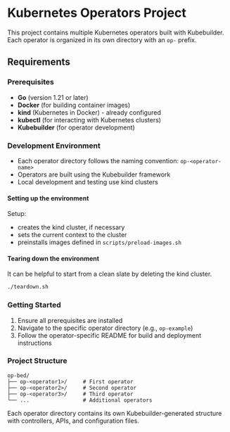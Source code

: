 # Kubernetes Operators Project

This project contains multiple Kubernetes operators built with Kubebuilder. Each operator is organized 
in its own directory with an `op-` prefix.

## Requirements

### Prerequisites

- **Go** (version 1.21 or later)
- **Docker** (for building container images)
- **kind** (Kubernetes in Docker) - already configured
- **kubectl** (for interacting with Kubernetes clusters)
- **Kubebuilder** (for operator development)

### Development Environment

- Each operator directory follows the naming convention: `op-<operator-name>`
- Operators are built using the Kubebuilder framework
- Local development and testing use kind clusters

#### Setting up the environment

Setup: 
* creates the kind cluster, if necessary
* sets the current context to the cluster
* preinstalls images defined in `scripts/preload-images.sh`

#### Tearing down the environment

It can be helpful to start from a clean slate by deleting the kind cluster.

```bash
./teardown.sh
```

### Getting Started

1. Ensure all prerequisites are installed
2. Navigate to the specific operator directory (e.g., `op-example`)
3. Follow the operator-specific README for build and deployment instructions

### Project Structure

```
op-bed/
├── op-<operator1>/     # First operator
├── op-<operator2>/     # Second operator
├── op-<operator3>/     # Third operator
└── ...                 # Additional operators
```

Each operator directory contains its own Kubebuilder-generated structure with controllers, APIs, and configuration files.